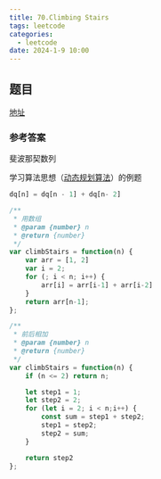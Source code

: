 ```yaml
---
title: 70.Climbing Stairs
tags: leetcode
categories:
  - leetcode
date: 2024-1-9 10:00
---
```


## 题目

[地址](https://leetcode.com/problems/climbing-stairs/description/)

### 参考答案

斐波那契数列

学习算法思想（[动态规划算法](https://pdai.tech/md/algorithm/alg-core-dynamic.html)）的例题

```js
dq[n] = dq[n - 1] + dq[n- 2]
```
```js
/**
 * 用数组
 * @param {number} n
 * @return {number}
 */
var climbStairs = function(n) {
    var arr = [1, 2]
    var i = 2;
    for (; i < n; i++) {
        arr[i] = arr[i-1] + arr[i-2]
    }
    return arr[n-1];
};
```
```js
/**
 * 前后相加
 * @param {number} n
 * @return {number}
 */
var climbStairs = function(n) {
    if (n <= 2) return n;

    let step1 = 1;
    let step2 = 2;
    for (let i = 2; i < n;i++) {
        const sum = step1 + step2;
        step1 = step2;
        step2 = sum;
    }

    return step2
};
```
